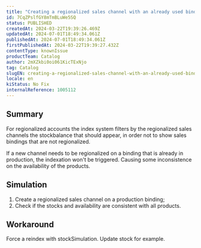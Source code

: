 ```yaml
---
title: "Creating a regionalized sales channel with an already used binding does not update the item's stockbalance"
id: 7CqZPslfGY8mTmBLuWe5SQ
status: PUBLISHED
createdAt: 2024-03-22T19:39:26.469Z
updatedAt: 2024-07-01T18:49:34.061Z
publishedAt: 2024-07-01T18:49:34.061Z
firstPublishedAt: 2024-03-22T19:39:27.432Z
contentType: knownIssue
productTeam: Catalog
author: 2mXZkbi0oi061KicTExNjo
tag: Catalog
slugEN: creating-a-regionalized-sales-channel-with-an-already-used-binding-does-not-update-the-items-stockbalance
locale: en
kiStatus: No Fix
internalReference: 1005112
---
```


## Summary


For regionalized accounts the index system filters by the regionalized sales channels the stockbalance that should appear, in order not to show sales bindings that are not regionalized.

If a new channel needs to be regionalized on a binding that is already in production, the indexation won't be triggered. Causing some inconsistence on the availability of the products.


##

## Simulation



1. Create a regionalized sales channel on a production binding;
2. Check if the stocks and availability are consistent with all products.


##

## Workaround


Force a reindex with stockSimulation. Update stock for example.






